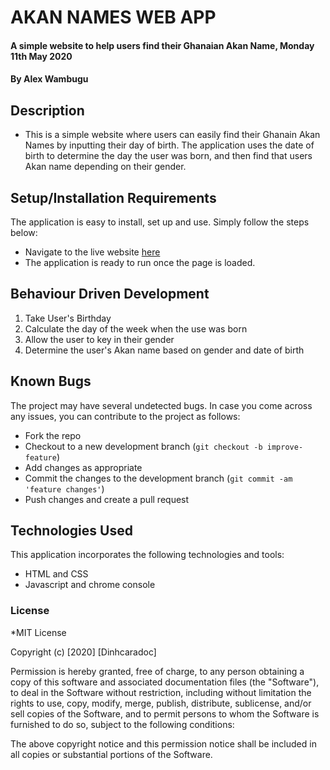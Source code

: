 # AKAN NAMES WEB APP
#### A simple website to help users find their Ghanaian Akan Name, Monday 11th May 2020
#### By **Alex Wambugu**
## Description
- This is a simple website where users can easily find their Ghanain Akan Names by inputting their day of birth. The application uses the date of birth to determine the day the user was born, and then find that users Akan name depending on their gender. 

## Setup/Installation Requirements
The application is easy to install, set up and use. Simply follow the steps below:
- Navigate to the live website <a href= https://dinhcaradoc.github.io/>here</a>
- The application is ready to run once the page is loaded. 

## Behaviour Driven Development
1. Take User's Birthday
2. Calculate the day of the week when the use was born
3. Allow the user to key in their gender
4. Determine the user's Akan name based on gender and date of birth

## Known Bugs
The project may have several undetected bugs. In case you come across any issues, you can contribute to the project as follows:
- Fork the repo
- Checkout to a new development branch (`git checkout -b improve-feature`)
- Add changes as appropriate
- Commit the changes to the development branch (`git commit -am 'feature changes'`)
- Push changes and create a pull request

## Technologies Used
This application incorporates the following technologies and tools:
- HTML and CSS
- Javascript and chrome console

### License
*MIT License

Copyright (c) [2020] [Dinhcaradoc]

Permission is hereby granted, free of charge, to any person obtaining a copy
of this software and associated documentation files (the "Software"), to deal
in the Software without restriction, including without limitation the rights
to use, copy, modify, merge, publish, distribute, sublicense, and/or sell
copies of the Software, and to permit persons to whom the Software is
furnished to do so, subject to the following conditions:

The above copyright notice and this permission notice shall be included in all
copies or substantial portions of the Software.